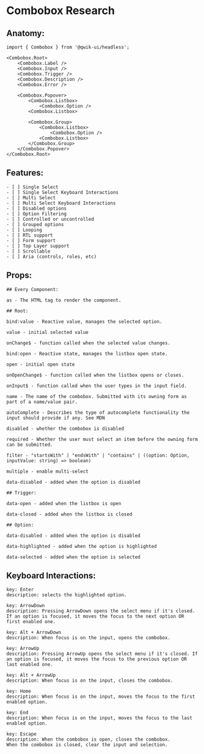 # Combobox Research

## Anatomy:

    import { Combobox } from '@qwik-ui/headless';

    <Combobox.Root>
        <Combobox.Label />
        <Combobox.Input />
        <Combobox.Trigger />
        <Combobox.Description />
        <Combobox.Error />

        <Combobox.Popover>
            <Combobox.Listbox>
                <Combobox.Option />
            <Combobox.Listbox>

            <Combobox.Group>
                <Combobox.Listbox>
                    <Combobox.Option />
                <Combobox.Listbox>
            </Combobox.Group>
        </Combobox.Popover>
    </Combobox.Root>

## Features:

    - [ ] Single Select
    - [ ] Single Select Keyboard Interactions
    - [ ] Multi Select
    - [ ] Multi Select Keyboard Interactions
    - [ ] Disabled options
    - [ ] Option Filtering
    - [ ] Controlled or uncontrolled
    - [ ] Grouped options
    - [ ] Looping
    - [ ] RTL support
    - [ ] Form support
    - [ ] Top Layer support
    - [ ] Scrollable
    - [ ] Aria (controls, roles, etc)

## Props:

    ## Every Component:

    as - The HTML tag to render the component.

    ## Root:

    bind:value - Reactive value, manages the selected option.

    value - initial selected value

    onChange$ - function called when the selected value changes.

    bind:open - Reactive state, manages the listbox open state.

    open - initial open state

    onOpenChange$ - function called when the listbox opens or closes.

    onInput$ - function called when the user types in the input field.

    name - The name of the combobox. Submitted with its owning form as part of a name/value pair.

    autoComplete - Describes the type of autocomplete functionality the input should provide if any. See MDN

    disabled - whether the combobox is disabled

    required - Whether the user must select an item before the owning form can be submitted.

    filter - "startsWith" | "endsWith" | "contains" | ((option: Option, inputValue: string) => boolean)

    multiple - enable multi-select

    data-disabled - added when the option is disabled

    ## Trigger:

    data-open - added when the listbox is open

    data-closed - added when the listbox is closed

    ## Option:

    data-disabled - added when the option is disabled

    data-highlighted - added when the option is highlighted

    data-selected - added when the option is selected

## Keyboard Interactions:

    key: Enter
    description: selects the highlighted option.

    key: ArrowDown
    description: Pressing ArrowDown opens the select menu if it's closed. If an option is focused, it moves the focus to the next option OR first enabled one.

    key: Alt + ArrowDown
    description: When focus is on the input, opens the combobox.

    key: ArrowUp
    description: Pressing ArrowUp opens the select menu if it's closed. If an option is focused, it moves the focus to the previous option OR last enabled one.

    key: Alt + ArrowUp
    description: When focus is on the input, closes the combobox.

    key: Home
    description: When focus is on the input, moves the focus to the first enabled option.

    key: End
    description: When focus is on the input, moves the focus to the last enabled option.

    key: Escape
    description: When the combobox is open, closes the combobox.
    When the combobox is closed, clear the input and selection.
